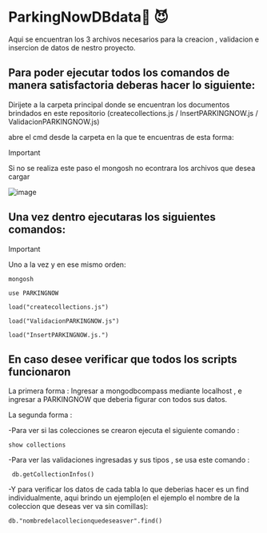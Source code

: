 # ParkingNowDBdata:disguised_face:	:smiling_imp:	
Aqui se encuentran los 3 archivos necesarios para la creacion , validacion e insercion de datos de nestro proyecto.




Para poder ejecutar todos los comandos de manera satisfactoria deberas hacer lo siguiente: 
--
Dirijete a la carpeta principal donde se encuentran los documentos brindados en este repositorio (createcollections.js / InsertPARKINGNOW.js / ValidacionPARKINGNOW.js)

abre el cmd desde la carpeta en la que te encuentras
de esta forma:
> [!IMPORTANT]
>Si no se realiza este paso el mongosh no econtrara los archivos que desea cargar


![image](https://github.com/LowMathzzz/ParkingNowDBdata/assets/104606795/6413c4f2-bd2e-4167-a1d8-4903cf3b0c53)

Una vez dentro ejecutaras los siguientes comandos:
--
>[!IMPORTANT]
>Uno a la vez y en ese mismo orden: 

```
mongosh

use PARKINGNOW  

load("createcollections.js")

load("ValidacionPARKINGNOW.js")

load("InsertPARKINGNOW.js.")
```

En caso desee verificar que todos los scripts funcionaron
--
La primera forma : Ingresar a mongodbcompass mediante localhost , e ingresar a PARKINGNOW que deberia figurar con todos sus datos.

La segunda forma :

-Para ver si las colecciones se crearon ejecuta el siguiente comando :   
```
show collections
```

-Para ver las validaciones ingresadas y sus tipos , se usa este comando : 
```
 db.getCollectionInfos()
```

 -Y para verificar los datos de cada tabla lo que deberias hacer es un find individualmente, aqui brindo un ejemplo(en el ejemplo el nombre de la coleccion que deseas ver  va sin comillas): 
``` 
db."nombredelacollecionquedeseasver".find()
```


